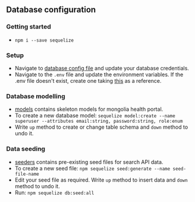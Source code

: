 ## Database configuration

### Getting started
* `npm i --save sequelize`

### Setup

* Navigate to [database config file](https://github.com/c2m2-asia/mongolia-health-portal-backend/blob/main/src/config/dbconfig.json) and update your database credentials.
* Navigate to the `.env` file and update the environment variables. If the .env file doesn't exist, create one taking [this](https://github.com/c2m2-asia/mongolia-health-portal-backend#run-api-server-using-docker-image) as a reference.

### Database modelling

* [models](https://github.com/c2m2-asia/mongolia-health-portal-backend/tree/main/src/models) contains skeleton models for mongolia health portal.
* To create a new database model: 
`sequelize model:create --name superuser --attributes email:string, password:string, role:enum`
* Write `up` method to create or change table schema and `down` method to undo it.
 
### Data seeding

* [seeders](https://github.com/c2m2-asia/mongolia-health-portal-backend/tree/main/src/seeders) contains pre-existing seed files for search API data.
* To create a new seed file: `npm sequelize seed:generate --name seed-file-name`
* Edit your seed file as required. Write `up` method to insert data and `down` method to undo it.
* Run: `npm sequelize db:seed:all`
